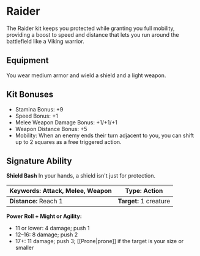 # Raider

The Raider kit keeps you protected while granting you full mobility, providing a boost to speed and distance that lets you run around the battlefield like a Viking warrior.

## Equipment

You wear medium armor and wield a shield and a light weapon.

## Kit Bonuses

-   Stamina Bonus: +9
-   Speed Bonus: +1
-   Melee Weapon Damage Bonus: +1/+1/+1
-   Weapon Distance Bonus: +5
-   Mobility: When an enemy ends their turn adjacent to you, you can shift up to 2 squares as a free triggered action.

## Signature Ability

**Shield Bash** In your hands, a shield isn't just for protection.

| **Keywords:** Attack, Melee, Weapon | **Type:** Action |
| --------------------------------------- | -------------------------------- |
| **Distance:** Reach 1 | **Target:** 1 creature |








**Power Roll + Might or Agility:**

-   11 or lower: 4 damage; push 1
-   12–16: 8 damage; push 2
-   17+: 11 damage; push 3; [[Prone|prone]] if the target is your size or smaller
